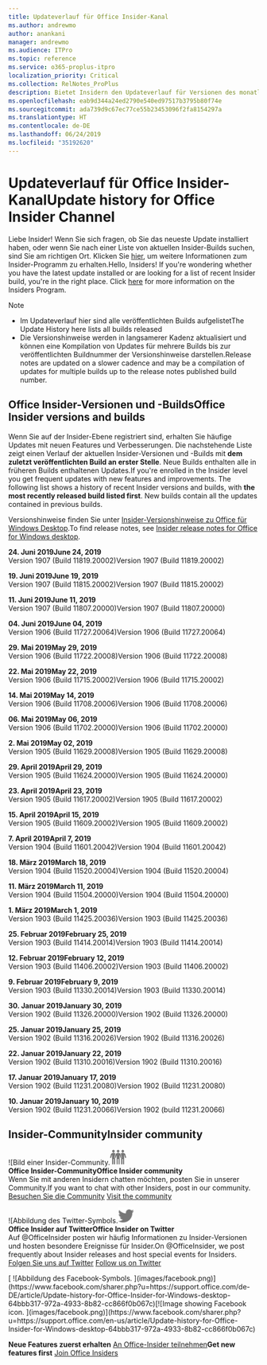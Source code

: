 ```yaml
---
title: Updateverlauf für Office Insider-Kanal
ms.author: andrewmo
author: anankani
manager: andrewmo
ms.audience: ITPro
ms.topic: reference
ms.service: o365-proplus-itpro
localization_priority: Critical
ms.collection: RelNotes_ProPlus
description: Bietet Insidern den Updateverlauf für Versionen des monatlichen Kanals (Insider Fast) für Windows Desktop.
ms.openlocfilehash: eab9d344a24ed2790e540ed97517b3795b80f74e
ms.sourcegitcommit: ada739d9c67ec77ce55b23453096f2fa8154297a
ms.translationtype: HT
ms.contentlocale: de-DE
ms.lasthandoff: 06/24/2019
ms.locfileid: "35192620"
---
```

# <a name="update-history-for-office-insider-channel"></a><span data-ttu-id="cc1e4-103">Updateverlauf für Office Insider-Kanal</span><span class="sxs-lookup"><span data-stu-id="cc1e4-103">Update history for Office Insider Channel</span></span>

<span data-ttu-id="cc1e4-p101">Liebe Insider! Wenn Sie sich fragen, ob Sie das neueste Update installiert haben, oder wenn Sie nach einer Liste von aktuellen Insider-Builds suchen, sind Sie am richtigen Ort. Klicken Sie [hier](https://insider.office.com/), um weitere Informationen zum Insider-Programm zu erhalten.</span><span class="sxs-lookup"><span data-stu-id="cc1e4-p101">Hello, Insiders! If you're wondering whether you have the latest update installed or are looking for a list of recent Insider build, you're in the right place. Click [here](https://insider.office.com/) for more information on the Insiders Program.</span></span>

> [!NOTE]
> - <span data-ttu-id="cc1e4-107">Im Updateverlauf hier sind alle veröffentlichten Builds aufgelistet</span><span class="sxs-lookup"><span data-stu-id="cc1e4-107">The Update History here lists all builds released</span></span>
> - <span data-ttu-id="cc1e4-108">Die Versionshinweise werden in langsamerer Kadenz aktualisiert und können eine Kompilation von Updates für mehrere Builds bis zur veröffentlichten Buildnummer der Versionshinweise darstellen.</span><span class="sxs-lookup"><span data-stu-id="cc1e4-108">Release notes are updated on a slower cadence and may be a compilation of updates for multiple builds up to the release notes published build number.</span></span>



## <a name="office-insider-versions-and-builds"></a><span data-ttu-id="cc1e4-109">Office Insider-Versionen und -Builds</span><span class="sxs-lookup"><span data-stu-id="cc1e4-109">Office Insider versions and builds</span></span>

<span data-ttu-id="cc1e4-p102">Wenn Sie auf der Insider-Ebene registriert sind, erhalten Sie häufige Updates mit neuen Features und Verbesserungen. Die nachstehende Liste zeigt einen Verlauf der aktuellen Insider-Versionen und -Builds mit **dem zuletzt veröffentlichten Build an erster Stelle**. Neue Builds enthalten alle in früheren Builds enthaltenen Updates.</span><span class="sxs-lookup"><span data-stu-id="cc1e4-p102">If you're enrolled in the Insider level you get frequent updates with new features and improvements. The following list shows a history of recent Insider versions and builds, with **the most recently released build listed first**. New builds contain all the updates contained in previous builds.</span></span> 

<span data-ttu-id="cc1e4-113">Versionshinweise finden Sie unter [Insider-Versionshinweise zu Office für Windows Desktop](https://docs.microsoft.com/de-DE/OfficeUpdates/release-notes-office-insider).</span><span class="sxs-lookup"><span data-stu-id="cc1e4-113">To find release notes, see [Insider release notes for Office for Windows desktop](https://docs.microsoft.com/en-us/OfficeUpdates/release-notes-office-insider).</span></span>

[//]: # (NICHT ENTFERNEN)

<span data-ttu-id="cc1e4-115">**24. Juni 2019**</span><span class="sxs-lookup"><span data-stu-id="cc1e4-115">**June 24, 2019**</span></span><br/>
<span data-ttu-id="cc1e4-116">Version 1907 (Build 11819.20002)</span><span class="sxs-lookup"><span data-stu-id="cc1e4-116">Version 1907 (Build 11819.20002)</span></span><br/>

<span data-ttu-id="cc1e4-117">**19. Juni 2019**</span><span class="sxs-lookup"><span data-stu-id="cc1e4-117">**June 19, 2019**</span></span><br/>
<span data-ttu-id="cc1e4-118">Version 1907 (Build 11815.20002)</span><span class="sxs-lookup"><span data-stu-id="cc1e4-118">Version 1907 (Build 11815.20002)</span></span><br/>

<span data-ttu-id="cc1e4-119">**11. Juni 2019**</span><span class="sxs-lookup"><span data-stu-id="cc1e4-119">**June 11, 2019**</span></span><br/>
<span data-ttu-id="cc1e4-120">Version 1907 (Build 11807.20000)</span><span class="sxs-lookup"><span data-stu-id="cc1e4-120">Version 1907 (Build 11807.20000)</span></span><br/>

<span data-ttu-id="cc1e4-121">**04. Juni 2019**</span><span class="sxs-lookup"><span data-stu-id="cc1e4-121">**June 04, 2019**</span></span><br/>
<span data-ttu-id="cc1e4-122">Version 1906 (Build 11727.20064)</span><span class="sxs-lookup"><span data-stu-id="cc1e4-122">Version 1906 (Build 11727.20064)</span></span><br/>


<span data-ttu-id="cc1e4-123">**29. Mai 2019**</span><span class="sxs-lookup"><span data-stu-id="cc1e4-123">**May 29, 2019**</span></span><br/>
<span data-ttu-id="cc1e4-124">Version 1906 (Build 11722.20008)</span><span class="sxs-lookup"><span data-stu-id="cc1e4-124">Version 1906 (Build 11722.20008)</span></span><br/>

<span data-ttu-id="cc1e4-125">**22. Mai 2019**</span><span class="sxs-lookup"><span data-stu-id="cc1e4-125">**May 22, 2019**</span></span><br/> <span data-ttu-id="cc1e4-126">Version 1906 (Build 11715.20002)</span><span class="sxs-lookup"><span data-stu-id="cc1e4-126">Version 1906 (Build 11715.20002)</span></span><br/> 

<span data-ttu-id="cc1e4-127">**14. Mai 2019**</span><span class="sxs-lookup"><span data-stu-id="cc1e4-127">**May 14, 2019**</span></span><br/> <span data-ttu-id="cc1e4-128">Version 1906 (Build 11708.20006)</span><span class="sxs-lookup"><span data-stu-id="cc1e4-128">Version 1906 (Build 11708.20006)</span></span><br/>

<span data-ttu-id="cc1e4-129">**06. Mai 2019**</span><span class="sxs-lookup"><span data-stu-id="cc1e4-129">**May 06, 2019**</span></span><br/>
<span data-ttu-id="cc1e4-130">Version 1906 (Build 11702.20000)</span><span class="sxs-lookup"><span data-stu-id="cc1e4-130">Version 1906 (Build 11702.20000)</span></span><br/>

<span data-ttu-id="cc1e4-131">**2. Mai 2019**</span><span class="sxs-lookup"><span data-stu-id="cc1e4-131">**May 02, 2019**</span></span><br/>
<span data-ttu-id="cc1e4-132">Version 1905 (Build 11629.20008)</span><span class="sxs-lookup"><span data-stu-id="cc1e4-132">Version 1905 (Build 11629.20008)</span></span><br/>

<span data-ttu-id="cc1e4-133">**29. April 2019**</span><span class="sxs-lookup"><span data-stu-id="cc1e4-133">**April 29, 2019**</span></span><br/>
<span data-ttu-id="cc1e4-134">Version 1905 (Build 11624.20000)</span><span class="sxs-lookup"><span data-stu-id="cc1e4-134">Version 1905 (Build 11624.20000)</span></span><br/>

<span data-ttu-id="cc1e4-135">**23. April 2019**</span><span class="sxs-lookup"><span data-stu-id="cc1e4-135">**April 23, 2019**</span></span><br/> <span data-ttu-id="cc1e4-136">Version 1905 (Build 11617.20002)</span><span class="sxs-lookup"><span data-stu-id="cc1e4-136">Version 1905 (Build 11617.20002)</span></span><br/>

<span data-ttu-id="cc1e4-137">**15. April 2019**</span><span class="sxs-lookup"><span data-stu-id="cc1e4-137">**April 15, 2019**</span></span><br/> <span data-ttu-id="cc1e4-138">Version 1905 (Build 11609.20002)</span><span class="sxs-lookup"><span data-stu-id="cc1e4-138">Version 1905 (Build 11609.20002)</span></span><br/>

<span data-ttu-id="cc1e4-139">**7. April 2019**</span><span class="sxs-lookup"><span data-stu-id="cc1e4-139">**April 7, 2019**</span></span><br/> <span data-ttu-id="cc1e4-140">Version 1904 (Build 11601.20042)</span><span class="sxs-lookup"><span data-stu-id="cc1e4-140">Version 1904 (Build 11601.20042)</span></span><br/>

<span data-ttu-id="cc1e4-141">**18. März 2019**</span><span class="sxs-lookup"><span data-stu-id="cc1e4-141">**March 18, 2019**</span></span><br/> <span data-ttu-id="cc1e4-142">Version 1904 (Build 11520.20004)</span><span class="sxs-lookup"><span data-stu-id="cc1e4-142">Version 1904 (Build 11520.20004)</span></span><br/>

<span data-ttu-id="cc1e4-143">**11. März 2019**</span><span class="sxs-lookup"><span data-stu-id="cc1e4-143">**March 11, 2019**</span></span><br/> <span data-ttu-id="cc1e4-144">Version 1904 (Build 11504.20000)</span><span class="sxs-lookup"><span data-stu-id="cc1e4-144">Version 1904 (Build 11504.20000)</span></span><br/>

<span data-ttu-id="cc1e4-145">**1. März 2019**</span><span class="sxs-lookup"><span data-stu-id="cc1e4-145">**March 1, 2019**</span></span><br/> <span data-ttu-id="cc1e4-146">Version 1903 (Build 11425.20036)</span><span class="sxs-lookup"><span data-stu-id="cc1e4-146">Version 1903 (Build 11425.20036)</span></span><br/> 

<span data-ttu-id="cc1e4-147">**25. Februar 2019**</span><span class="sxs-lookup"><span data-stu-id="cc1e4-147">**February 25, 2019**</span></span><br/> <span data-ttu-id="cc1e4-148">Version 1903 (Build 11414.20014)</span><span class="sxs-lookup"><span data-stu-id="cc1e4-148">Version 1903 (Build 11414.20014)</span></span><br/> 

<span data-ttu-id="cc1e4-149">**12. Februar 2019**</span><span class="sxs-lookup"><span data-stu-id="cc1e4-149">**February 12, 2019**</span></span><br/> <span data-ttu-id="cc1e4-150">Version 1903 (Build 11406.20002)</span><span class="sxs-lookup"><span data-stu-id="cc1e4-150">Version 1903 (Build 11406.20002)</span></span><br/> 

<span data-ttu-id="cc1e4-151">**9. Februar 2019**</span><span class="sxs-lookup"><span data-stu-id="cc1e4-151">**February 9, 2019**</span></span><br/> <span data-ttu-id="cc1e4-152">Version 1903 (Build 11330.20014)</span><span class="sxs-lookup"><span data-stu-id="cc1e4-152">Version 1903 (Build 11330.20014)</span></span><br/> 

<span data-ttu-id="cc1e4-153">**30. Januar 2019**</span><span class="sxs-lookup"><span data-stu-id="cc1e4-153">**January 30, 2019**</span></span><br/> <span data-ttu-id="cc1e4-154">Version 1902 (Build 11326.20000)</span><span class="sxs-lookup"><span data-stu-id="cc1e4-154">Version 1902 (Build 11326.20000)</span></span><br/> 

<span data-ttu-id="cc1e4-155">**25. Januar 2019**</span><span class="sxs-lookup"><span data-stu-id="cc1e4-155">**January 25, 2019**</span></span><br/> <span data-ttu-id="cc1e4-156">Version 1902 (Build 11316.20026)</span><span class="sxs-lookup"><span data-stu-id="cc1e4-156">Version 1902 (Build 11316.20026)</span></span><br/> 

<span data-ttu-id="cc1e4-157">**22. Januar 2019**</span><span class="sxs-lookup"><span data-stu-id="cc1e4-157">**January 22, 2019**</span></span><br/> <span data-ttu-id="cc1e4-158">Version 1902 (Build 11310.20016)</span><span class="sxs-lookup"><span data-stu-id="cc1e4-158">Version 1902 (Build 11310.20016)</span></span><br/> 

<span data-ttu-id="cc1e4-159">**17. Januar 2019**</span><span class="sxs-lookup"><span data-stu-id="cc1e4-159">**January 17, 2019**</span></span><br/> <span data-ttu-id="cc1e4-160">Version 1902 (Build 11231.20080)</span><span class="sxs-lookup"><span data-stu-id="cc1e4-160">Version 1902 (Build 11231.20080)</span></span><br/>

<span data-ttu-id="cc1e4-161">**10. Januar 2019**</span><span class="sxs-lookup"><span data-stu-id="cc1e4-161">**January 10, 2019**</span></span><br/> <span data-ttu-id="cc1e4-162">Version 1902 (Build 11231.20066)</span><span class="sxs-lookup"><span data-stu-id="cc1e4-162">Version 1902 (build 11231.20066)</span></span><br/> 


## <a name="insider-community"></a><span data-ttu-id="cc1e4-163">Insider-Community</span><span class="sxs-lookup"><span data-stu-id="cc1e4-163">Insider community</span></span>

<span data-ttu-id="cc1e4-164">![Bild einer Insider-Community.</span><span class="sxs-lookup"><span data-stu-id="cc1e4-164">![Image showing insider community.</span></span> ](images/insidercommunity.png) <br/>
<span data-ttu-id="cc1e4-165">**Office Insider-Community**</span><span class="sxs-lookup"><span data-stu-id="cc1e4-165">**Office Insider community**</span></span><br/> <span data-ttu-id="cc1e4-166">Wenn Sie mit anderen Insidern chatten möchten, posten Sie in unserer Community.</span><span class="sxs-lookup"><span data-stu-id="cc1e4-166">If you want to chat with other Insiders, post in our community.</span></span><br/><span data-ttu-id="cc1e4-167"> 
[Besuchen Sie die Community](https://go.microsoft.com/fwlink/?linkid=843493)</span><span class="sxs-lookup"><span data-stu-id="cc1e4-167"> 
[Visit the community](https://go.microsoft.com/fwlink/?linkid=843493)</span></span><br/> 

<span data-ttu-id="cc1e4-168">![Abbildung des Twitter-Symbols.</span><span class="sxs-lookup"><span data-stu-id="cc1e4-168">![Image showing twitter icon.</span></span> ](images/twitter.png)<br/>
<span data-ttu-id="cc1e4-169">**Office Insider auf Twitter**</span><span class="sxs-lookup"><span data-stu-id="cc1e4-169">**Office Insider on Twitter**</span></span><br/> <span data-ttu-id="cc1e4-170">Auf @OfficeInsider posten wir häufig Informationen zu Insider-Versionen und hosten besondere Ereignisse für Insider.</span><span class="sxs-lookup"><span data-stu-id="cc1e4-170">On @OfficeInsider, we post frequently about Insider releases and host special events for Insiders.</span></span><br/><span data-ttu-id="cc1e4-171"> 
[Folgen Sie uns auf Twitter](https://go.microsoft.com/fwlink/?linkid=717717)</span><span class="sxs-lookup"><span data-stu-id="cc1e4-171"> 
[Follow us on Twitter](https://go.microsoft.com/fwlink/?linkid=717717)</span></span><br/> 

<span data-ttu-id="cc1e4-172">
  [
  ![Abbildung des Facebook-Symbols. ](images/facebook.png)](https://www.facebook.com/sharer.php?u=https://support.office.com/de-DE/article/Update-history-for-Office-Insider-for-Windows-desktop-64bbb317-972a-4933-8b82-cc866f0b067c)</span><span class="sxs-lookup"><span data-stu-id="cc1e4-172">[![Image showing Facebook icon. ](images/facebook.png)](https://www.facebook.com/sharer.php?u=https://support.office.com/en-us/article/Update-history-for-Office-Insider-for-Windows-desktop-64bbb317-972a-4933-8b82-cc866f0b067c)</span></span>


<span data-ttu-id="cc1e4-173">**Neue Features zuerst erhalten**
[An Office-Insider teilnehmen](https://insider.office.com/)</span><span class="sxs-lookup"><span data-stu-id="cc1e4-173">**Get new features first**
[Join Office Insiders](https://insider.office.com/)</span></span>